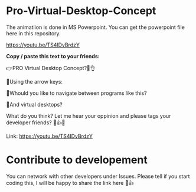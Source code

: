 # Pro-Virtual-Desktop-Concept

The animatiion is done in MS Powerpoint. You can get the powerpoint file here in this repository.

https://youtu.be/TS4lDvBrdzY


**Copy / paste this text to your friends:**

👉PRO Virtual Desktop Concept?🤔👌 

💎Using the arrow keys:

💎Whould you like to navigate between programs like this? 

💎And virtual desktops?

What do you think? Let me hear your oppinion and please tags your developer friends? 🤩👍🍺

Link:
https://youtu.be/TS4lDvBrdzY


# Contribute to developement

You can network with other developers under Issues.
Please tell if you start coding this, I will be happy to share the link here 🤩👍